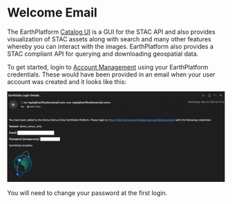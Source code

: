 # Welcome Email

The EarthPlatform [Catalog UI](https://earthplatform.eds.earthdaily.com/catalog/signin) is a GUI for the STAC API and also provides visualization of STAC assets along with search and many other features whereby you can interact with the images. EarthPlatform also provides a STAC compliant API for querying and downloading geospatial data.

To get started, login to [Account Management](https://earthplatform.eds.earthdaily.com/am/signin) using your EarthPlatform credentials. These would have been provided in an email when your user account was created and it looks like this: 

![Welcome Email](../Images/STAC%20API/Welcome%20Email.png) 

You will need to change your password at the first login.